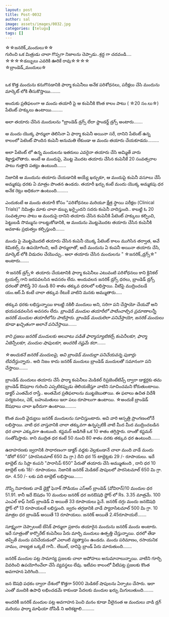 ```yaml
---
layout: post
title: Post-0032
author: sal
image: assets/images/0032.jpg
categories: [telugu]
tags: []
---
```

☆☆జనరిక్_మందులు☆☆  <br>
 గురించి ఒక మిత్రుడు చాలా గొప్పగా నిజాలను చెప్పాడు..శ్రద్ధ గా చదవండి.... ☆☆☆☆డబ్బులు ఎవరికి ఊరికే రావు☆☆☆☆  <br>
 ☆బ్రాండెడ్_మందులు☆  <br>
   <br>
   <br>
 ఒక కొత్త మందును  కనుగొనడానికి ఫార్మా  కంపెనీలు అనేక పరిశోధనలు, పరీక్షలు చేసి మందును మా‌ర్కెట్ లోకి తీసుకొస్తాయి........  <br>
   <br>
 అందుకు ప్రతిఫలంగా ఆ మందు తయారీ పై ఆ కంపెనీకి కొంత కాలం పాటు ( ☆20 సం.లు☆) పేటెంట్ హక్కులు ఉంటాయి.........  <br>
   <br>
 అలా తయారు చేసిన మందులను *బ్రాండెడ్ డ్రగ్స్ లేదా స్టాండర్డ్ డ్రగ్స్ అంటారు.......  <br>
   <br>
 ఆ మందు యొక్క ఫార్ములా తెలిసినా ఏ ఫార్మా కంపెనీ అయినా సరే, దానిని పేటెంట్ ఉన్న కాలంలో పెటెంట్ పొందిన కంపెనీ అనుమతి లేకుండా ఆ మందు తయారు చేయకూడదు.........  <br>
   <br>
 అలా పేటెంట్ లో ఉన్న మందులను ఇతరులు ఎవరైనా తయారు చేసి అమ్మితే వారు శిక్షార్హులౌతారు. అంటే ఆ మందుపై, మొట్ట మొదట తయారు చేసిన కంపెనీకే  20 సంవత్సరాల పాటు గుత్తాది పత్యం ఉంటుంది.......  <br>
   <br>
 నిజానికి ఆ మందును తయారు చేయడానికి అయ్యే ఖర్చుకూ, ఆ మందుపై కంపెనీ వసూలు చేసే అమ్మకపు ధరకు         ఏ మాత్రం పొంతన ఉండదు. తయారీ ఖర్చు కంటే మందు యొక్క అమ్మకపు ధర అనేక రెట్లు అధికంగా ఉంటుంది.........  <br>
   <br>
 ఎందుకంటే ఆ మందు తయారీ కోసం "పరిశోధనలు మరియూ క్షేత్ర స్థాయి పరీక్షల (Clinical Trials)" నిమిత్తం మాకు చాలా డబ్బు ఖర్చైందని సదరు కంపెనీ వాదిస్తుంది.. కాబట్టి ఓ 20 సంవత్సరాల పాటు ఆ మందుపై దానిని తయారు చేసిన కంపెనీకి పేటెంట్ హక్కులు కల్పించి, పెట్టుబడి సొమ్మును రాబట్టుకోడానికి, ఆ మందును మొట్టమొదట తయారు చేసిన కంపెనీకి అవకాశం ప్రభుత్వం కల్పిస్తుంది.......  <br>
   <br>
 మందు పై మొట్టమొదటి తయారు చేసిన  కంపెనీ యొక్క పేటెంట్ కాలం ముగిసిన తర్వాత, అవే కెమికల్స్ ను ఉపయోగించి, అదే ఫార్ములాతో, అదే మందును ఏ కంపనీ అయినా తయారు చేసి, మార్కెట్ లోకి విడుదల చేయొచ్చు.. అలా తయారు చేసిన మందులను " ☆జనరిక్_డ్రగ్స్☆" అంటారు.......  <br>
   <br>
 ☆జనరిక్ డ్రగ్స్☆ తయారు చేయటానికి ఫార్మా కంపెనీలు ఎటువంటి పరిశోధనలు కాని క్లినికల్ ట్రయల్స్ గాని జరపవలసిన అవసరం లేదు. అందువలన జనరిక్ డ్రగ్స్ ధరలు, బ్రాండెడ్ డ్రగ్స్ ధరలతో పోలిస్తే 30 నుండి 80 శాతం తక్కువ ధరలలో లభిస్తాయి. వీటిపై ముద్రించబడే యం.ఆర్.పీ కంటే చాలా తక్కువ రేటుకే వాటిని మనకు అమ్ముతారు.....  <br>
   <br>
 తక్కువ ధరకు లభిస్తున్నాయి కాబట్టి నకిలీ మందులు అని, సరిగా పని చేస్తాయో చేయవో  అని భయపడవలసిన అవసరం లేదు. *బ్రాండెడ్ మందుల తయారీలో పాటించాల్సిన ప్రమాణాలన్నీ జనరిక్ మందుల తయారీలోను పాటిస్తారు*. *బ్రాండెడ్ మందులెలా పనిచేస్తాయో, జనరిక్ మందులు కూడా ఖచ్చితంగా అలానే పనిచేస్తాయి.......  <br>
   <br>
 కాని ప్రజలు జనరిక్ మందులకు అలవాటు పడితే ఫార్మాస్యూటికల్స్ కంపెనీలకూ, ఫార్మా ఏజెన్సీలకూ, మందుల షాపులకూ, అందరికీ నష్టమే కదా.......  <br>
   <br>
 ☆అందుకనే జనరిక్ మందులపై, అవి బ్రాండెడ్ మందుల్లా పనిచేయవన్న పుకార్లు లేవదీస్తున్నారు*.. అది నిజం కాదు జనరిక్ మందులు బ్రాండెడ్ మందులతో సమానంగా పని చేస్తాయి.......  <br>
   <br>
 బ్రాండెడ్ మందులు తయారు చేసే ఫార్మా కంపెనీలు మెడికల్ రిప్రజెంటేటివ్స్ ద్వారా డాక్టర్లకు తమ బ్రాండెడ్ ఔషధాల గురించి ఎప్పటికప్పుడు తెలియజేస్తూ వాటిని సూచించమని కోరుతుంటాయి. డాక్టర్ ఎంతమేర రాస్తే.. అంతమేర ప్రతిఫలాలను ముట్టజెబుతాయి. ఈ ఫలాలు ఉచిత విదేశీ పర్యటనలు, చెక్, బహుమతులు ఇలా పలు రూపాలుగా ఉంటాయి. ☆అందుకే బ్రాండెడ్ ఔషధాలు చాలా ఖరీదుగా ఉంటాయి.........  <br>
   <br>
 కొంత మంది వైద్యులు జనరిక్ మందులను సూచిస్తుంటారు. అవి వారి ఆస్పత్రి ప్రాంగణంలోనే లభిస్తాయి. వాటి ధర వాస్తవానికి చాలా తక్కువగా ఉన్నప్పటికీ వాటి మీద మీద ముద్రించబడిన ధర చాలా ఎక్కువగా ఉంటుంది. కస్టమర్ అడిగితే ఒక 10 శాతం తగ్గిస్తారు. దాంతో కస్టమర్ సంతోషిస్తాడు. కాని ముద్రిత ధర కంటే 50 నుంచి 80 శాతం వరకు తక్కువ ధర ఉంటుంది.......  <br>
   <br>
 ఉదాహరణకు జ్వరానికి సాధారణంగా డాక్టర్ వద్దకు వెల్లకుండానే చాలా మంది వాడే మందు "డోలో 650" (పారసెటమాల్ 650 మి గ్రా.) దీని ధర 15 టాబ్లెట్లకు 29 /- రూపాయలు. ఇదే టాబ్లెట్ ను సిప్లా కంపని "పారాసిప్ 650" పేరుతో తయారు చేసి అమ్ముతుంది , దాని ధర 10 టాబ్లెట్ లకు 18/- రూపాయలు. నిజానికి జనరిక్ మెడికల్ షాపులలో పారసెటమాల్ 650 మి గ్రా.  <br>
 రూ. 4.50 /- లకు పది టాబ్లెట్ లభిస్తాయి.......  <br>
   <br>
 నొప్పి నివారణకు వాడే డైక్లో ఫెనాక్ సోడియం ఎస్ఆర్ బ్రాండెడ్ (వోవిరాన్)10 మందుల ధర 51.91. కానీ ఇదే ఔషధం 10 మందుల జనరిక్ ధర జనఔషధి స్టోర్ లో Rs. 3.35 మాత్రమే. 100 ఎంఎల్ కాఫ్ సిరప్ బ్రాండెడ్ వి అయితే 33 రూపాయలు పైనే. జనరిక్ దగ్గు మందు జనఔషధి స్టోర్ లో 13 రూపాయలకే లభిస్తుంది. జ్వరం తగ్గడానికి వాడే ప్యారాసిటమాల్ 500 మి గ్రా. 10 మాత్రల ధర బ్రాండెడ్ అయితే 13 రూపాయలు. జనరిక్ అయితే 2.45రూపాయలే.......  <br>
   <br>
 సూక్ష్మంగా చెప్పాలంటే బేసిక్ ఫార్ములా ప్రకారం తయారైన మందును జనరిక్ మందు అంటారు. ఇదే సూత్రంతో కార్పొరేట్ కంపెనీలు పేరు మార్చి మందులు ఉత్పత్తి చేస్తున్నాయి. ధరలో తేడా తప్పితే మందు పనిచేయడంలో ఎలాంటి వ్యత్యాసం ఉండదు. మందు పరిమాణం, రసాయనిక నామం, నాణ్యత ఒక్కటే గానీ.. లేబుల్, దానిపై బ్రాండ్ పేరు మారుతుంది.......  <br>
   <br>
 జనరిక్ మందుల పట్ల సామాన్య ప్రజలకు చాలా అపోహలు అనుమానాలున్నాయి. వాటిని గూర్చి వివరించి ఉపయోగించేలా చేసే వ్యవస్థలు లేవు. ఇటీవల కాలంలో వీటిపట్ల ప్రజలకు కొంత అవగాహన పెరిగింది......  <br>
   <br>
 జన ఔషధి పధకం ద్వారా దేశంలో కొత్తగా 5000 మెడికల్ షాపులను ఏర్పాటు చేసారు.  ఇలా ఎంతో మందికి ఉపాధి లభించడమే కాకుండా పేదలకు మందుల ఖర్చు మిగులుతుంది........  <br>
   <br>
 అందరికీ జనరిక్ మందుల పట్ల అవగాహన పెంచి మనం కూడా వీలైనంత ఆ మందులు వాడి డ్రగ్ మరియు ఫార్మా మాఫియా దోపిడీ ని అరికట్టాలి..........
